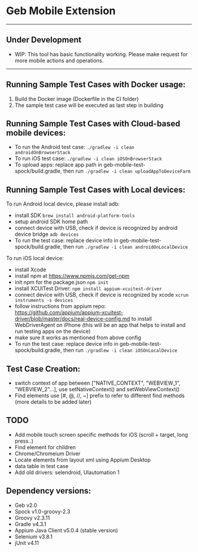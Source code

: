 
# Geb Mobile Extension
---

## Under Development
+ WIP: This tool has basic functionality working. Please make request for more mobile actions and operations.
---

## Running Sample Test Cases with Docker usage:
1. Build the Docker image (Dockerfile in the CI folder)
2. The sample test case will be executed as last step in building



## Running Sample Test Cases with Cloud-based mobile devices:
+ To run the Android test case: `./gradlew -i clean androidOnBrowserStack`
+ To run iOS test case: `./gradlew -i clean iOSOnBrowserStack`
+ To upload apps: replace app path in geb-mobile-test-spock/build.gradle, then run `./gradlew -i clean uploadAppToDeviceFarm`


## Running Sample Test Cases with Local devices:

To run Android local device, please install adb:
+ install SDK `brew install android-platform-tools`
+ setup android SDK home path
+ connect device with USB, check if device is recognized by android device bridge `adb devices`
+ To run the test case: replace device info in geb-mobile-test-spock/build.gradle, then run `./gradlew -i clean androidOnLocalDevice`

To run iOS local device:
+ install Xcode
+ install npm at https://www.npmjs.com/get-npm
+ init npm for the package.json `npm init`
+ install XCUITest Driver: `npm install appium-xcuitest-driver`
+ connect device with USB, check if device is recognized by xcode `xcrun instruments -s devices`
+ follow instructions from appium repo: https://github.com/appium/appium-xcuitest-driver/blob/master/docs/real-device-config.md to install WebDriverAgent on iPhone (this will be an app that helps to install and run testing apps on the device)
+ make sure it works as mentioned from above config
+ To run the test case: replace device info in geb-mobile-test-spock/build.gradle, then run `./gradlew -i clean iOSOnLocalDevice`


## Test Case Creation:
+ switch context of app between ["NATIVE_CONTEXT", "WEBVIEW_1", "WEBVIEW_2"...], use setNativeContext() and setWebViewContext()
+ Find elements use [#, @, //, ~] prefix to refer to different find methods (more details to be added later)


## TODO
+ Add mobile touch screen specific methods for iOS (scroll + target, long press..)
+ Find element for children
+ Chrome/Chromeium Driver
+ Locate elements from layout xml using Appium Desktop
+ data table in test case
+ Add old drivers: selendroid, UIautomation 1


## Dependency versions:
+ Geb v2.0
+ Spock v1.0-groovy-2.3
+ Groovy v2.3.11
+ Gradle v4.3.1
+ Appium Java Client v5.0.4 (stable version)
+ Selenium v3.8.1
+ jUnit v4.11
